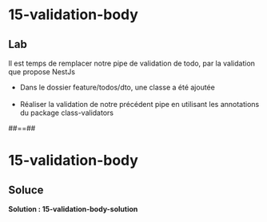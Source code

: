 <!-- .slide: class="exercice" -->

# 15-validation-body
## Lab

Il est temps de remplacer notre pipe de validation de todo, par la validation que propose NestJs

- Dans le dossier feature/todos/dto, une classe a été ajoutée <br/><br/>
- Réaliser la validation de notre précédent pipe en utilisant les annotations du package class-validators

##==##

<!-- .slide: class="exercice" -->

# 15-validation-body
## Soluce

**Solution : 15-validation-body-solution**
<!-- .element: class="full-center" -->
